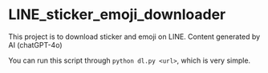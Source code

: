 # LINE_sticker_emoji_downloader
This project is to download sticker and emoji on LINE. Content generated by AI (chatGPT-4o)

You can run this script through ``python dl.py <url>``, which is very simple.
